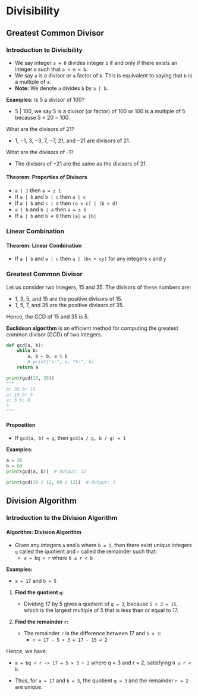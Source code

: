 # Divisibility
## Greatest Common Divisor
### Introduction to Divisibility
- We say integer `a ≠ 0` divides integer `b` if and only if there exists an integer `m` such that `a × m = b`.
- We say `a` is a divisor or `a` factor of `b`. This is equivalent to saying that `b` is a multiple of `a`.
- **Note:** We denote `a` divides `b` by `a | b`.

**Examples:**
Is 5 a divisor of 100?
- 5 | 100, we say 5 is a divisor (or factor) of 100 or 100 is a multiple of 5 because 5 × 20 = 100.

What are the divisors of 21? 
- 1, −1, 3, −3, 7, −7, 21, and −21 are divisors of 21.

What are the divisors of -1?
- The divisors of −21 are the same as the divisors of 21.


#### Theorem: Properties of Divisors
- `a | 1` then `a = ± 1`
- If `a | b` and `b | c` then `a | c`
- If `a | b` and `c | d` then `(a × c) | (b × d)`
- `a | b` and `b | a` then `a = ± b`
- If `a | b` and `b ≠ 0` then `|a| ≤ |b|`

### Linear Combination
#### Theorem: Linear Combination 
- If `a | b` and `a | c` then `a | (bx + cy)` for any integers `x` and `y`

### Greatest Common Divisor
Let us consider two integers, 15 and 35. The divisors of these numbers are:
- 1, 3, 5, and 15 are the positive divisors of 15.
- 1, 5, 7, and 35 are the positive divisors of 35.

Hence, the GCD of 15 and 35 is 5.

**Euclidean algorithm** is an efficient method for computing the greatest common divisor (GCD) of two integers.
```python
def gcd(a, b):
    while b:
        a, b = b, a % b
        # print("a:", a, "b:", b)
    return a

print(gcd(15, 35))
"""
a: 35 b: 15
a: 15 b: 5
a: 5 b: 0
5
"""
```

#### Proposition
- If `gcd(a, b) = g`, then `gcd(a / g, b / g) = 1`

**Examples:**

```python
a = 36
b = 60
print(gcd(a, b))  # Output: 12

print(gcd(36 / 12, 60 / 12))  # Output: 1
```

## Division Algorithm
### Introduction to the Division Algorithm
#### Algorithm: Division Algorithm
- Given any integers `a` and `b` where `b ≥ 1`, then there exist unique integers `q` called the quotient and `r` called the remainder such that:
  - `a = bq + r` where `0 ≤ r < b`

**Examples:**
- `a = 17` and `b = 5`

1. **Find the quotient `q`:**
   - Dividing 17 by 5 gives a quotient of `q = 3`, because `5 × 3 = 15`, which is the largest multiple of 5 that is less than or equal to 17.

2. **Find the remainder `r`:**
   - The remainder `r` is the difference between 17 and `5 × 3`:
     - `r = 17 - 5 × 3 = 17 - 15 = 2`

Hence, we have:
- `a = bq + r -> 17 = 5 × 3 + 2` where q = 3 and r = 2, satisfying `0 ≤ r < b`. 

- Thus, for `a = 17` and `b = 5`, the quotient `q = 3` and the remainder `r = 2` are unique.

